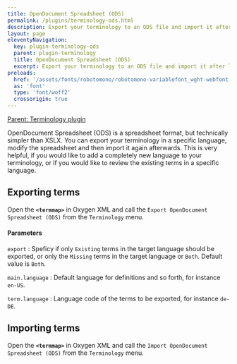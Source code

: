 ```yaml
---
title: OpenDocument Spreadsheet (ODS)
permalink: /plugins/terminology-ods.html
description: Export your terminology to an ODS file and import it after localization/review
layout: page
eleventyNavigation:
  key: plugin-terminology-ods
  parent: plugin-terminology
  title: OpenDocument Spreadsheet (ODS)
  excerpt: Export your terminology to an ODS file and import it after localization/review
preloads:
  href: '/assets/fonts/robotomono/robotomono-variablefont_wght-webfont.woff2'
  as: 'font'
  type: 'font/woff2'
  crossorigin: true
---
```


[Parent: Terminology plugin](/plugins/terminology.html)

OpenDocument Spreadsheet (ODS) is a spreadsheet format, but technically simpler than XSLX. You can export your terminology in a specific language, modify the spreadsheet and then import it again afterwards. This is very helpful, if you would like to add a completely new language to your terminology, or if you would like to review the existing terms in a specific language.

Exporting terms
---------------

Open the **`<termmap>`** in Oxygen XML and call the `Export OpenDocument Spreadsheet (ODS)` from the `Terminology` menu. 

#### Parameters

`export`
: Speficy if only `Existing` terms in the target language should be exported, or only the `Missing` terms in the target language or `Both`. Default value is `Both`.
 
`main.language`
: Default language for definitions and so forth, for instance `en-US`.

`term.language`
: Language code of the terms to be exported, for instance `de-DE`.





Importing terms
---------------

Open the **`<termmap>`** in Oxygen XML and call the `Import OpenDocument Spreadsheet (ODS)` from the `Terminology` menu. 